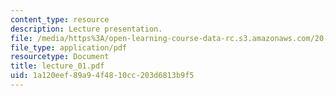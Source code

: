 ```yaml
---
content_type: resource
description: Lecture presentation.
file: /media/https%3A/open-learning-course-data-rc.s3.amazonaws.com/20-440-analysis-of-biological-networks-be-440-fall-2004/1a120eef89a94f4810cc203d6813b9f5_lecture_01.pdf
file_type: application/pdf
resourcetype: Document
title: lecture_01.pdf
uid: 1a120eef-89a9-4f48-10cc-203d6813b9f5
---
```

